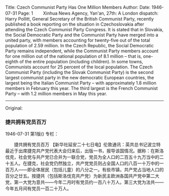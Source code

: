 Title: Czech Communist Party Has One Million Members
Author:
Date: 1946-07-31
Page: 1
　　Xinhua News Agency, Yan'an, 27th: A London dispatch: Harry Pollitt, General Secretary of the British Communist Party, recently published a book reporting on the situation in Czechoslovakia after attending the Czech Communist Party Congress. It is stated that in Slovakia, the Social Democratic Party and the Communist Party have merged into a united party, with members accounting for twenty-five out of the total population of 2.59 million. In the Czech Republic, the Social Democratic Party remains independent, while the Communist Party members account for one million out of the national population of 8.1 million – that is, one-eighth of the entire population (including children). In some towns, Communists account for 25 percent of the local population. The Czech Communist Party (including the Slovak Communist Party) is the second largest communist party in the new democratic European countries, the largest being the Italian Communist Party – with approximately 1.8 million members in February this year. The third largest is the French Communist Party – with 1.2 million members in May this year.



<hr /> 

Original: 


### 捷共拥有党员百万

1946-07-31
第1版()
专栏：

　　捷共拥有党员百万
    【新华社延安二十七日电】伦敦通讯：英共总书记波立特最近于出席捷克共产党代表大会归来后，出版一书，报导该国情况。据称：在斯洛伐克，社会党与共产党已合并为一联合党，党员为全人口的二百五十九万当中的二十五人。在捷克，社会党仍然独立，共产党党员则占全国人口的八百一十万中的一百万人——即全体居民（包括儿童）的八分之一。有些市镇，共产党占当地人口的百分之廿五。按捷共（包括斯洛伐克共产党）为新民主欧洲各国共产党中第二大党，第一大党为意共——今年二月时有党员约一百八十万人。第三大党为法共——今年五月间有党员一百二十万人。
